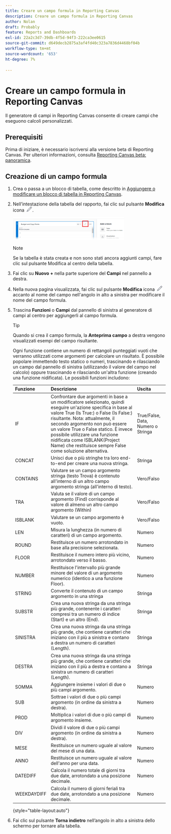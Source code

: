 ```yaml
---
title: Creare un campo formula in Reporting Canvas
description: Creare un campo formula in Reporting Canvas
author: Nolan
draft: Probably
feature: Reports and Dashboards
exl-id: 22a2c3d7-39db-4f5d-94f3-222ca3ee0615
source-git-commit: d649decb2875a3af4fd40c323a7836d4468bf04b
workflow-type: tm+mt
source-wordcount: '653'
ht-degree: 7%

---
```



# Creare un campo formula in Reporting Canvas

Il generatore di campi in Reporting Canvas consente di creare campi che eseguono calcoli personalizzati.

## Prerequisiti

Prima di iniziare, è necessario iscriversi alla versione beta di Reporting Canvas. Per ulteriori informazioni, consulta [Reporting Canvas beta: panoramica](/help/quicksilver/product-announcements/betas/reporting-canvas-beta/reporting-canvas-beta-overview.md).

## Creazione di un campo formula

1. Crea o passa a un blocco di tabella, come descritto in [Aggiungere o modificare un blocco di tabella in Reporting Canvas](../../../reports-and-dashboards/reporting-canvas/table-blocks/add-or-edit-report-table.md).
1. Nell’intestazione della tabella del rapporto, fai clic sul pulsante **Modifica** icona ![](assets/edit-icon.png).

   ![](assets/edit-icon-table-header-350x71.png)

   >[!NOTE]
   >
   >Se la tabella è stata creata e non sono stati ancora aggiunti campi, fare clic sul pulsante Modifica al centro della tabella.

1. Fai clic su **Nuovo +** nella parte superiore del **Campi** nel pannello a destra.
1. Nella nuova pagina visualizzata, fai clic sul pulsante **Modifica** icona ![](assets/edit-icon.png) accanto al nome del campo nell&#39;angolo in alto a sinistra per modificare il nome del campo formula.
1. Trascina **Funzioni** o **Campi** dal pannello di sinistra al generatore di campi al centro per aggiungerli al campo formula.


   >[!TIP]
   >
   >Quando si crea il campo formula, la **Anteprima campo** a destra vengono visualizzati esempi del campo risultante.

   Ogni funzione contiene un numero di rettangoli punteggiati vuoti che verranno utilizzati come argomenti per calcolare un risultato. È possibile popolare immettendo testo statico o numeri, trascinando e rilasciando un campo dal pannello di sinistra (utilizzando il valore del campo nel calcolo) oppure trascinando e rilasciando un&#39;altra funzione (creando una funzione nidificata). Le possibili funzioni includono:

   | Funzione | Descrizione | Uscita |
   |---|---|---|
   | IF | Confrontare due argomenti in base a un modificatore selezionato, quindi eseguire un&#39;azione specifica in base al valore True (Is True:) o False (Is False:) risultante. Nota: attualmente, il secondo argomento non può essere un valore True o False statico. È invece possibile utilizzare una funzione nidificata come ISBLANK(Project Name) che restituisce sempre False come soluzione alternativa. | True/False, Data, Numero o Stringa |
   | CONCAT | Unisci due o più stringhe tra loro end-to-end per creare una nuova stringa. | Stringa |
   | CONTAINS | Valutare se un campo argomento stringa (testo Trova) è contenuto all&#39;interno di un altro campo argomento stringa (all&#39;interno di testo). | Vero/Falso |
   | TRA | Valuta se il valore di un campo argomento (Find) corrisponde al valore di almeno un altro campo argomento (Within) | Vero/Falso |
   | ISBLANK | Valutare se un campo argomento è vuoto. | Vero/Falso |
   | LEN | Misura la lunghezza (in numero di caratteri) di un campo argomento. | Numero |
   | ROUND | Restituisce un numero arrotondato in base alla precisione selezionata. | Numero |
   | FLOOR | Restituisce il numero intero più vicino, arrotondato verso il basso. | Numero |
   | NUMBER | Restituisce l&#39;intervallo più grande minore del valore di un argomento numerico (identico a una funzione Floor). | Numero |
   | STRING | Converte il contenuto di un campo argomento in una stringa | Stringa |
   | SUBSTR | Crea una nuova stringa da una stringa più grande, contenente i caratteri compresi tra un numero di indice (Start) e un altro (End). | Stringa |
   | SINISTRA | Crea una nuova stringa da una stringa più grande, che contiene caratteri che iniziano con il più a sinistra e contano a destra un numero di caratteri (Length). | Stringa |
   | DESTRA | Crea una nuova stringa da una stringa più grande, che contiene caratteri che iniziano con il più a destra e contano a sinistra un numero di caratteri (Length). | Stringa |
   | SOMMA  | Aggiungere insieme i valori di due o più campi argomento. | Numero |
   | SUB | Sottrae i valori di due o più campi argomento (in ordine da sinistra a destra). | Numero |
   | PROD | Moltiplica i valori di due o più campi di argomento insieme. | Numero |
   | DIV | Dividi il valore di due o più campi argomento (in ordine da sinistra a destra). | Numero |
   | MESE | Restituisce un numero uguale al valore del mese di una data. | Numero |
   | ANNO | Restituisce un numero uguale al valore dell&#39;anno per una data. | Numero |
   | DATEDIFF | Calcola il numero totale di giorni tra due date, arrotondato a una posizione decimale. | Numero |
   | WEEKDAYDIFF | Calcola il numero di giorni feriali tra due date, arrotondato a una posizione decimale. | Numero |

   {style="table-layout:auto"}

1. Fai clic sul pulsante **Torna indietro** nell’angolo in alto a sinistra dello schermo per tornare alla tabella.
